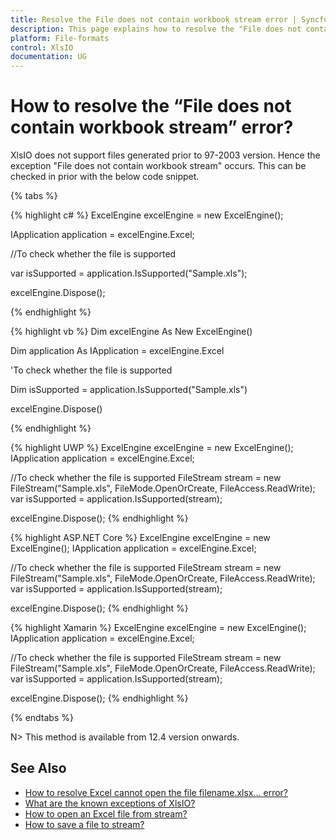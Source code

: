 ```yaml
---
title: Resolve the File does not contain workbook stream error | Syncfusion
description: This page explains how to resolve the "File does not contain workbook stream" error in Syncfusion.XlsIO.Base.dll.
platform: File-formats
control: XlsIO
documentation: UG
---
```


# How to resolve the “File does not contain workbook stream” error?

XlsIO does not support files generated prior to 97-2003 version. Hence the exception "File does not contain workbook stream" occurs. This can be checked in prior with the below code snippet. 

{% tabs %}  

{% highlight c# %}
ExcelEngine excelEngine = new ExcelEngine();

IApplication application = excelEngine.Excel;

//To check whether the file is supported

var isSupported = application.IsSupported("Sample.xls");

excelEngine.Dispose();

{% endhighlight %}

{% highlight vb %}
Dim excelEngine As New ExcelEngine()

Dim application As IApplication = excelEngine.Excel

'To check whether the file is supported

Dim isSupported = application.IsSupported("Sample.xls")

excelEngine.Dispose()

{% endhighlight %}

{% highlight UWP %}
ExcelEngine excelEngine = new ExcelEngine();
IApplication application = excelEngine.Excel;

//To check whether the file is supported
FileStream stream = new FileStream("Sample.xls", FileMode.OpenOrCreate, FileAccess.ReadWrite);
var isSupported = application.IsSupported(stream);

excelEngine.Dispose();
{% endhighlight %}

{% highlight ASP.NET Core %}
ExcelEngine excelEngine = new ExcelEngine();
IApplication application = excelEngine.Excel;

//To check whether the file is supported
FileStream stream = new FileStream("Sample.xls", FileMode.OpenOrCreate, FileAccess.ReadWrite);
var isSupported = application.IsSupported(stream);

excelEngine.Dispose();
{% endhighlight %}

{% highlight Xamarin %}
ExcelEngine excelEngine = new ExcelEngine();
IApplication application = excelEngine.Excel;

//To check whether the file is supported
FileStream stream = new FileStream("Sample.xls", FileMode.OpenOrCreate, FileAccess.ReadWrite);
var isSupported = application.IsSupported(stream);

excelEngine.Dispose();
{% endhighlight %}

{% endtabs %}  

N> This method is available from 12.4 version onwards.

## See Also

* [How to resolve Excel cannot open the file filename.xlsx... error?](faqs/how-to-resolve-excel-cannot-open-the-file-because-the-file-format-for-the-file-extension-is-not-valid)
* [What are the known exceptions of XlsIO?](https://help.syncfusion.com/file-formats/xlsio/known-exceptions)
* [How to open an Excel file from stream?](faqs/how-to-open-an-excel-file-from-stream)
* [How to save a file to stream?](faqs/how-to-save-a-file-to-stream)
